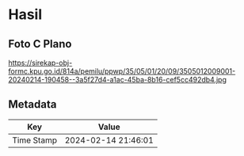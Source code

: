# Hasil

## Foto C Plano

https://sirekap-obj-formc.kpu.go.id/814a/pemilu/ppwp/35/05/01/20/09/3505012009001-20240214-190458--3a5f27d4-a1ac-45ba-8b16-cef5cc492db4.jpg


## Metadata

| Key        | Value               |
| ---------- | ------------------- |
| Time Stamp | 2024-02-14 21:46:01 |



